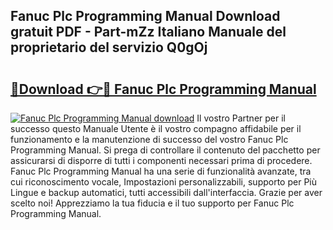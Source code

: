 ## Fanuc Plc Programming Manual Download gratuit PDF - Part-mZz Italiano Manuale del proprietario del servizio Q0gOj

# <h2><a href="http://dfaft7.blite.top/?on=Fanuc+Plc+Programming+Manual">🔗Download 👉🔴 Fanuc Plc Programming Manual</a></h2>

[![Fanuc Plc Programming Manual download](https://i.imgur.com/lujVjoI.png)](http://dfaft7.blite.top/?on=Fanuc+Plc+Programming+Manual)
Il vostro Partner per il successo questo Manuale Utente è il vostro compagno affidabile per il funzionamento e la manutenzione di successo del vostro Fanuc Plc Programming Manual. Si prega di controllare il contenuto del pacchetto per assicurarsi di disporre di tutti i componenti necessari prima di procedere. Fanuc Plc Programming Manual ha una serie di funzionalità avanzate, tra cui riconoscimento vocale, Impostazioni personalizzabili, supporto per Più Lingue e backup automatici, tutti accessibili dall'interfaccia. Grazie per aver scelto noi! Apprezziamo la tua fiducia e il tuo supporto per Fanuc Plc Programming Manual.
